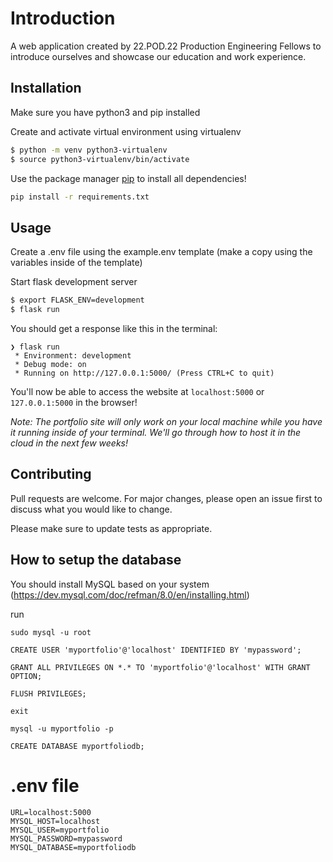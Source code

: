 # Introduction

A web application created by 22.POD.22 Production Engineering Fellows to introduce ourselves and showcase our education and work experience.

## Installation

Make sure you have python3 and pip installed

Create and activate virtual environment using virtualenv
```bash
$ python -m venv python3-virtualenv
$ source python3-virtualenv/bin/activate
```

Use the package manager [pip](https://pip.pypa.io/en/stable/) to install all dependencies!

```bash
pip install -r requirements.txt
```

## Usage

Create a .env file using the example.env template (make a copy using the variables inside of the template)

Start flask development server
```bash
$ export FLASK_ENV=development
$ flask run
```

You should get a response like this in the terminal:
```
❯ flask run
 * Environment: development
 * Debug mode: on
 * Running on http://127.0.0.1:5000/ (Press CTRL+C to quit)
```

You'll now be able to access the website at `localhost:5000` or `127.0.0.1:5000` in the browser! 

*Note: The portfolio site will only work on your local machine while you have it running inside of your terminal. We'll go through how to host it in the cloud in the next few weeks!* 

## Contributing

Pull requests are welcome. For major changes, please open an issue first to discuss what you would like to change.

Please make sure to update tests as appropriate.

## How to setup the database

You should install MySQL based on your system (https://dev.mysql.com/doc/refman/8.0/en/installing.html)

run
```
sudo mysql -u root

CREATE USER 'myportfolio'@'localhost' IDENTIFIED BY 'mypassword';

GRANT ALL PRIVILEGES ON *.* TO 'myportfolio'@'localhost' WITH GRANT OPTION;

FLUSH PRIVILEGES;

exit
```

```
mysql -u myportfolio -p

CREATE DATABASE myportfoliodb;
```

# .env file

```
URL=localhost:5000
MYSQL_HOST=localhost
MYSQL_USER=myportfolio
MYSQL_PASSWORD=mypassword
MYSQL_DATABASE=myportfoliodb
```

